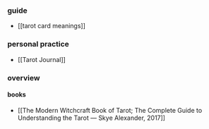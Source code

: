 ### guide
- [[tarot card meanings]]
### personal practice
- [[Tarot Journal]] 
### overview
#### books
- [[The Modern Witchcraft Book of Tarot; The Complete Guide to Understanding the Tarot — Skye Alexander, 2017]] 